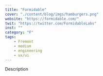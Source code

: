 ```yaml
---
title: "Formidable"
cover: "./content/blog/imgs/hamburgers.png"
website: "https://formidable.com/"
twit: "https://twitter.com/FormidableLabs"
inst: ""
category: "F"
tags:
    - Fremont
    - medium
    - engineering
    - ux/ui
---
```


Description
